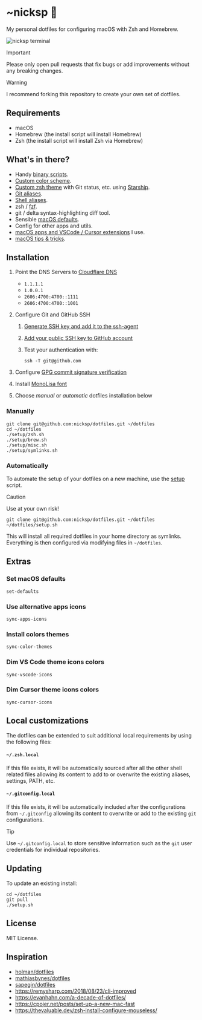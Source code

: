 # ~nicksp 🌮

My personal dotfiles for configuring macOS with Zsh and Homebrew.

![nicksp terminal](screenshot.png)

> [!IMPORTANT]
> Please only open pull requests that fix bugs or add improvements without any breaking changes.

> [!WARNING]
> I recommend forking this repository to create your own set of dotfiles.

## Requirements

- macOS
- Homebrew (the install script will install Homebrew)
- Zsh (the install script will install Zsh via Homebrew)

## What's in there?

- Handy [binary scripts](bin/).
- [Custom color scheme](colors/).
- [Custom zsh theme](tilde/.starship.toml) with Git status, etc. using [Starship](https://starship.rs/).
- [Git aliases](tilde/.gitconfig).
- [Shell aliases](zsh/aliases.zsh).
- zsh / [fzf](zsh/fzf.zsh).
- git / delta syntax-highlighting diff tool.
- Sensible [macOS defaults](setup/macos.sh).
- Config for other apps and utils.
- [macOS apps and VSCode / Cursor extensions](setup/Brewfile) I use.
- [macOS tips & tricks](/docs/macos%20tips%20&%20tricks.md).

## Installation

1. Point the DNS Servers to [Cloudflare DNS](https://one.one.one.one/dns/)
    - `1.1.1.1`
    - `1.0.0.1`
    - `2606:4700:4700::1111`
    - `2606:4700:4700::1001`
1. Configure Git and GitHub SSH
    1. [Generate SSH key and add it to the ssh-agent](https://docs.github.com/en/authentication/connecting-to-github-with-ssh/generating-a-new-ssh-key-and-adding-it-to-the-ssh-agent)
    1. [Add your public SSH key to GitHub account](https://docs.github.com/en/authentication/connecting-to-github-with-ssh/adding-a-new-ssh-key-to-your-github-account)
    1. Test your authentication with:

        ```
        ssh -T git@github.com
        ```

1. Configure [GPG commit signature verification](https://docs.github.com/en/authentication/managing-commit-signature-verification/about-commit-signature-verification#gpg-commit-signature-verification)
1. Install [MonoLisa font](https://www.monolisa.dev/)
1. Choose _manual_ or _automatic_ dotfiles installation below

### Manually

```shell
git clone git@github.com:nicksp/dotfiles.git ~/dotfiles
cd ~/dotfiles
./setup/zsh.sh
./setup/brew.sh
./setup/misc.sh
./setup/symlinks.sh
```

### Automatically

To automate the setup of your dotfiles on a new machine, use the [setup](./setup.sh) script.

> [!CAUTION]
> Use at your own risk!

```shell
git clone git@github.com:nicksp/dotfiles.git ~/dotfiles
~/dotfiles/setup.sh
```

This will install all required dotfiles in your home directory as symlinks. Everything is then configured via modifying files in `~/dotfiles`.

## Extras

### Set macOS defaults

```shell
set-defaults
```

### Use alternative apps icons

```shell
sync-apps-icons
```

### Install colors themes

```shell
sync-color-themes
```

### Dim VS Code theme icons colors

```shell
sync-vscode-icons
```

### Dim Cursor theme icons colors

```shell
sync-cursor-icons
```

## Local customizations

The dotfiles can be extended to suit additional local
requirements by using the following files:

#### `~/.zsh.local`

If this file exists, it will be automatically sourced
after all the other shell related files allowing its
content to add to or overwrite the existing aliases, settings, PATH,
etc.

#### `~/.gitconfig.local`

If this file exists, it will be automatically
included after the configurations from `~/.gitconfig` allowing
its content to overwrite or add to the existing `git` configurations.

> [!TIP]
> Use `~/.gitconfig.local` to store sensitive information such
as the `git` user credentials for individual repositories.

## Updating

To update an existing install:

```shell
cd ~/dotfiles
git pull
./setup.sh
```

## License

MIT License.

## Inspiration

- [holman/dotfiles](https://github.com/holman/dotfiles)
- [mathiasbynes/dotfiles](https://github.com/mathiasbynens/dotfiles)
- [sapegin/dotfiles](https://github.com/sapegin/dotfiles)
- <https://remysharp.com/2018/08/23/cli-improved>
- <https://evanhahn.com/a-decade-of-dotfiles/>
- <https://cpojer.net/posts/set-up-a-new-mac-fast>
- <https://thevaluable.dev/zsh-install-configure-mouseless/>
